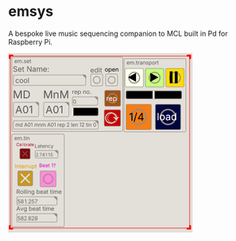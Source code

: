 # emsys
 A bespoke live music sequencing companion to MCL built in Pd for Raspberry Pi.

![alt text](res/em.main.png)